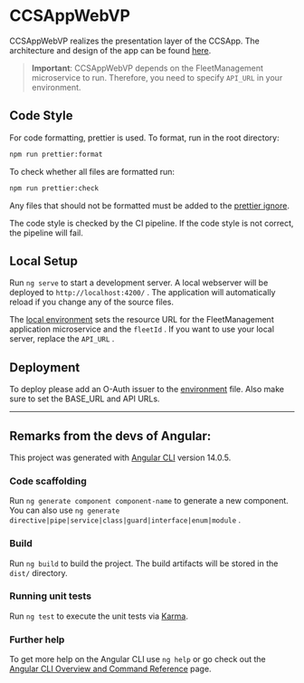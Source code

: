# CCSAppWebVP

CCSAppWebVP realizes the presentation layer of the CCSApp. The architecture and design of the app can be found [here](https://github.com/ccsapp/docs).

> **Important**: CCSAppWebVP depends on the FleetManagement microservice to run. Therefore, you need to specify `API_URL` in your environment.

## Code Style

For code formatting, prettier is used. To format, run in the root directory:

```bash
npm run prettier:format
```

To check whether all files are formatted run:

```bash
npm run prettier:check
```

Any files that should not be formatted must be added to the [prettier ignore](./.prettierignore).

The code style is checked by the CI pipeline. If the code style is not correct, the pipeline will fail.

## Local Setup

Run `ng serve` to start a development server. A local webserver will be deployed to `http://localhost:4200/` . The application will automatically reload if you change any of the source files.

The [local environment](/src/environments/environment.ts) sets the resource URL for the FleetManagement application microservice and the `fleetId` . If you want to use your local server, replace the `API_URL` .

## Deployment

To deploy please add an O-Auth issuer to the [environment](/src/environments/environment.prod.ts) file. Also make sure to set the BASE_URL and API URLs.

---

## Remarks from the devs of Angular:

This project was generated with [Angular CLI](https://github.com/angular/angular-cli) version 14.0.5.

### Code scaffolding

Run `ng generate component component-name` to generate a new component. You can also use `ng generate directive|pipe|service|class|guard|interface|enum|module` .

### Build

Run `ng build` to build the project. The build artifacts will be stored in the `dist/` directory.

### Running unit tests

Run `ng test` to execute the unit tests via [Karma](https://karma-runner.github.io).

### Further help

To get more help on the Angular CLI use `ng help` or go check out the [Angular CLI Overview and Command Reference](https://angular.io/cli) page.
